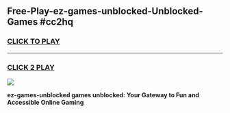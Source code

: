 
## Free-Play-ez-games-unblocked-Unblocked-Games #cc2hq
<h3>
<a href="https://news.freeplayer.one?title=ez-games-unblocked&ref=8M">CLICK TO PLAY</a></h3>
<hr>

<h3>
<a href="https://news.freeplayer.one?title=ez-games-unblocked&ref=8M">CLICK 2 PLAY</a>
  
</h3>

<a href="https://news.freeplayer.one?title=ez-games-unblocked&ref=8M"><img src="https://clearcache.store/games.png"></a>


**ez-games-unblocked games unblocked: Your Gateway to Fun and Accessible Online Gaming**
